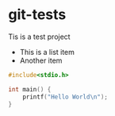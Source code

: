 # git-tests
Tis is a test project
- This is a list item
- Another item

```c
#include<stdio.h>

int main() {
	printf("Hello World\n");
}
```
